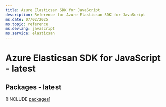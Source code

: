 ```yaml
---
title: Azure Elasticsan SDK for JavaScript
description: Reference for Azure Elasticsan SDK for JavaScript
ms.date: 07/02/2025
ms.topic: reference
ms.devlang: javascript
ms.service: elasticsan
---
```

# Azure Elasticsan SDK for JavaScript - latest
## Packages - latest
[!INCLUDE [packages](elasticsan-index.md)]